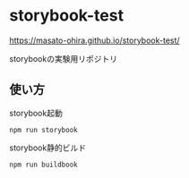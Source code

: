 # storybook-test

https://masato-ohira.github.io/storybook-test/

storybookの実験用リポジトリ

## 使い方

storybook起動

```
npm run storybook
```

storybook静的ビルド

```
npm run buildbook
```
